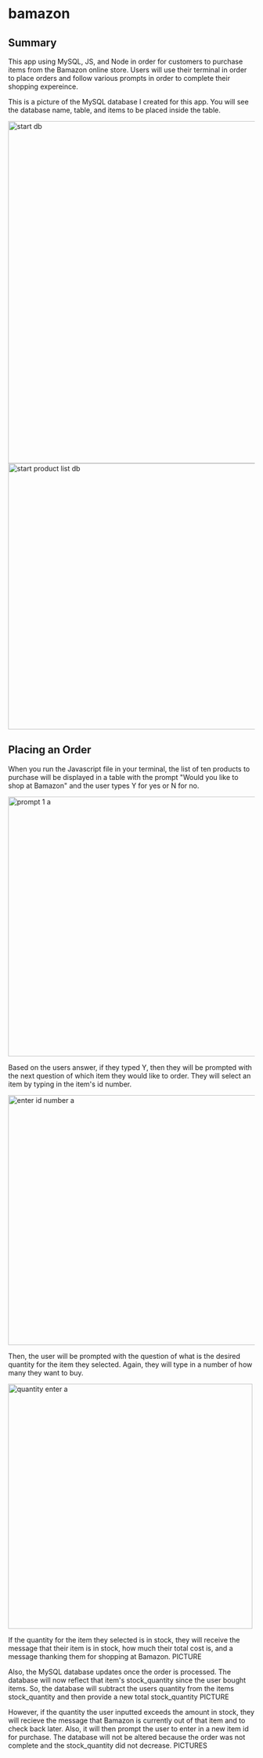 # bamazon

## Summary

This app using MySQL, JS, and Node in order for customers to purchase items from the Bamazon online store. Users will use their terminal in order to place orders and follow various prompts in order to complete their shopping expereince.

This is a picture of the MySQL database I created for this app. You will see the database name, table, and items to be placed inside the table.


<img width="697" alt="start db" src="https://user-images.githubusercontent.com/26397187/31866673-a36853bc-b748-11e7-9b07-62847c1e5c61.png">



<img width="542" alt="start product list db" src="https://user-images.githubusercontent.com/26397187/31866692-d8427f18-b748-11e7-9b93-2b24ba5bc785.png">



## Placing an Order

When you run the Javascript file in your terminal, the list of ten products to purchase will be displayed in a table with the prompt "Would you like to shop at Bamazon" and the user types Y for yes or N for no.


<img width="529" alt="prompt 1 a" src="https://user-images.githubusercontent.com/26397187/31866701-12825702-b749-11e7-9b80-fe36efdc2a98.png">



Based on the users answer, if they typed Y, then they will be prompted with the next question of which item they would like to order. They will select an item by typing in the item's id number.


<img width="509" alt="enter id number a" src="https://user-images.githubusercontent.com/26397187/31866709-47390446-b749-11e7-9a90-b28cf0dce678.png">



Then, the user will be prompted with the question of what is the desired quantity for the item they selected. Again, they will type in a number of how many they want to buy.


<img width="499" alt="quantity enter a" src="https://user-images.githubusercontent.com/26397187/31866717-7973eb42-b749-11e7-891c-69aaba5fcb43.png">



If the quantity for the item they selected is in stock, they will receive the message that their item is in stock, how much their total cost is, and a message thanking them for shopping at Bamazon.
PICTURE

Also, the MySQL database updates once the order is processed. The database will now reflect that item's stock_quantity since the user bought items. So, the database will subtract the users quantity from the items stock_quantity and then provide a new total stock_quantity
PICTURE

However, if the quantity the user inputted exceeds the amount in stock, they will recieve the message that Bamazon is currently out of that item and to check back later. Also, it will then prompt the user to enter in a new item id for purchase. The database will not be altered because the order was not complete and the stock_quantity did not decrease.
PICTURES










